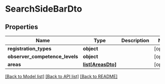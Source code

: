 # SearchSideBarDto

## Properties
Name | Type | Description | Notes
------------ | ------------- | ------------- | -------------
**registration_types** | **object** |  | [optional] 
**observer_competence_levels** | **object** |  | [optional] 
**areas** | [**list[AreasDto]**](AreasDto.md) |  | [optional] 

[[Back to Model list]](../README.md#documentation-for-models) [[Back to API list]](../README.md#documentation-for-api-endpoints) [[Back to README]](../README.md)

